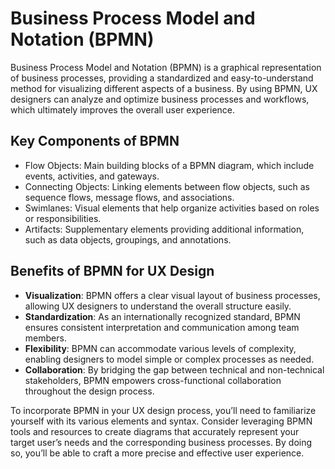# Business Process Model and Notation (BPMN)

Business Process Model and Notation (BPMN) is a graphical representation of business processes, providing a standardized and easy-to-understand method for visualizing different aspects of a business. By using BPMN, UX designers can analyze and optimize business processes and workflows, which ultimately improves the overall user experience.

## Key Components of BPMN

- Flow Objects: Main building blocks of a BPMN diagram, which include events, activities, and gateways.
- Connecting Objects: Linking elements between flow objects, such as sequence flows, message flows, and associations.
- Swimlanes: Visual elements that help organize activities based on roles or responsibilities.
- Artifacts: Supplementary elements providing additional information, such as data objects, groupings, and annotations.

## Benefits of BPMN for UX Design

- **Visualization**: BPMN offers a clear visual layout of business processes, allowing UX designers to understand the overall structure easily.
- **Standardization**: As an internationally recognized standard, BPMN ensures consistent interpretation and communication among team members.
- **Flexibility**: BPMN can accommodate various levels of complexity, enabling designers to model simple or complex processes as needed.
- **Collaboration**: By bridging the gap between technical and non-technical stakeholders, BPMN empowers cross-functional collaboration throughout the design process.

To incorporate BPMN in your UX design process, you’ll need to familiarize yourself with its various elements and syntax. Consider leveraging BPMN tools and resources to create diagrams that accurately represent your target user’s needs and the corresponding business processes. By doing so, you’ll be able to craft a more precise and effective user experience.
